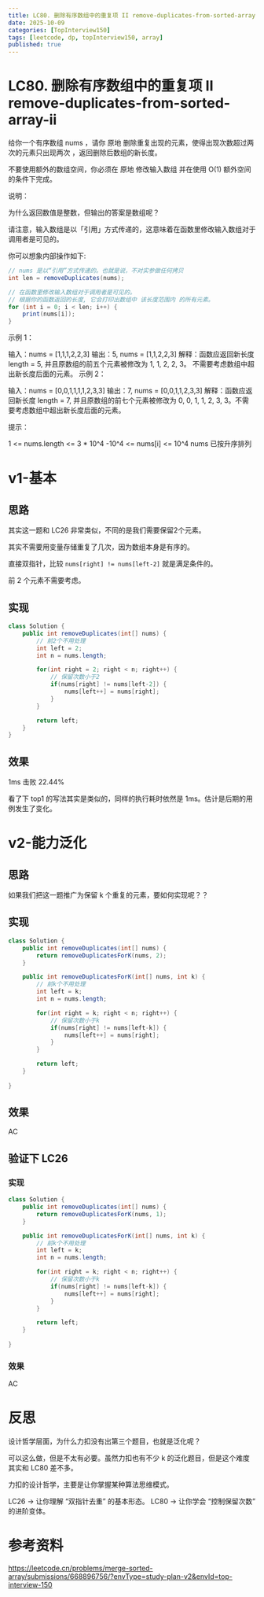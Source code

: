 ```yaml
---
title: LC80. 删除有序数组中的重复项 II remove-duplicates-from-sorted-array-ii
date: 2025-10-09 
categories: [TopInterview150]
tags: [leetcode, dp, topInterview150, array]
published: true
---
```


# LC80. 删除有序数组中的重复项 II remove-duplicates-from-sorted-array-ii

给你一个有序数组 nums ，请你 原地 删除重复出现的元素，使得出现次数超过两次的元素只出现两次 ，返回删除后数组的新长度。

不要使用额外的数组空间，你必须在 原地 修改输入数组 并在使用 O(1) 额外空间的条件下完成。

说明：

为什么返回数值是整数，但输出的答案是数组呢？

请注意，输入数组是以「引用」方式传递的，这意味着在函数里修改输入数组对于调用者是可见的。

你可以想象内部操作如下:

```java
// nums 是以“引用”方式传递的。也就是说，不对实参做任何拷贝
int len = removeDuplicates(nums);

// 在函数里修改输入数组对于调用者是可见的。
// 根据你的函数返回的长度, 它会打印出数组中 该长度范围内 的所有元素。
for (int i = 0; i < len; i++) {
    print(nums[i]);
}
``` 

示例 1：

输入：nums = [1,1,1,2,2,3]
输出：5, nums = [1,1,2,2,3]
解释：函数应返回新长度 length = 5, 并且原数组的前五个元素被修改为 1, 1, 2, 2, 3。 不需要考虑数组中超出新长度后面的元素。
示例 2：

输入：nums = [0,0,1,1,1,1,2,3,3]
输出：7, nums = [0,0,1,1,2,3,3]
解释：函数应返回新长度 length = 7, 并且原数组的前七个元素被修改为 0, 0, 1, 1, 2, 3, 3。不需要考虑数组中超出新长度后面的元素。
 

提示：

1 <= nums.length <= 3 * 10^4
-10^4 <= nums[i] <= 10^4
nums 已按升序排列


# v1-基本

## 思路

其实这一题和 LC26 非常类似，不同的是我们需要保留2个元素。

其实不需要用变量存储重复了几次，因为数组本身是有序的。

直接双指针，比较 `nums[right] != nums[left-2]` 就是满足条件的。

前 2 个元素不需要考虑。

## 实现

```java
class Solution {
    public int removeDuplicates(int[] nums) {
        // 前2个不用处理
        int left = 2;
        int n = nums.length;

        for(int right = 2; right < n; right++) {
            // 保留次数小于2
            if(nums[right] != nums[left-2]) {
                nums[left++] = nums[right];
            }
        }   

        return left;    
    }
}
```

## 效果

1ms 击败 22.44%

看了下 top1 的写法其实是类似的，同样的执行耗时依然是 1ms。估计是后期的用例发生了变化。


# v2-能力泛化

## 思路

如果我们把这一题推广为保留 k 个重复的元素，要如何实现呢？？

## 实现

```java
class Solution {
    public int removeDuplicates(int[] nums) {
        return removeDuplicatesForK(nums, 2);
    }

    public int removeDuplicatesForK(int[] nums, int k) {
        // 前k个不用处理
        int left = k;
        int n = nums.length;

        for(int right = k; right < n; right++) {
            // 保留次数小于k
            if(nums[right] != nums[left-k]) {
                nums[left++] = nums[right];
            }
        }   

        return left;    
    }
    
}
```

## 效果

AC

## 验证下 LC26

### 实现

```java
class Solution {
    public int removeDuplicates(int[] nums) {
        return removeDuplicatesForK(nums, 1);
    }

    public int removeDuplicatesForK(int[] nums, int k) {
        // 前k个不用处理
        int left = k;
        int n = nums.length;

        for(int right = k; right < n; right++) {
            // 保留次数小于k
            if(nums[right] != nums[left-k]) {
                nums[left++] = nums[right];
            }
        }   

        return left;    
    }
    
}
```

### 效果

AC

# 反思

设计哲学层面，为什么力扣没有出第三个题目，也就是泛化呢？

可以这么做，但是不太有必要。虽然力扣也有不少 k 的泛化题目，但是这个难度其实和 LC80 差不多。

力扣的设计哲学，主要是让你掌握某种算法思维模式。

LC26 → 让你理解 “双指针去重” 的基本形态。
LC80 → 让你学会 “控制保留次数” 的进阶变体。

# 参考资料

https://leetcode.cn/problems/merge-sorted-array/submissions/668896756/?envType=study-plan-v2&envId=top-interview-150

